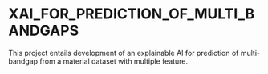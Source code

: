 # XAI_FOR_PREDICTION_OF_MULTI_BANDGAPS
This  project  entails  development  of  an explainable AI for  prediction of  multi-bandgap from a  material dataset with multiple feature. 
